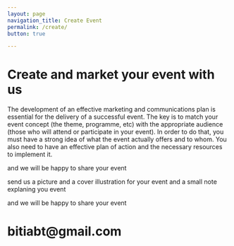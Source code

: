 ```yaml
---
layout: page
navigation_title: Create Event
permalink: /create/
button: true

---
```


<h1>Create and market your event with us</h1>

The development of an effective marketing and communications plan is essential for the delivery of a successful event. The key is to match your event concept (the theme, programme, etc) with the appropriate audience (those who will attend or participate in your event). In order to do that, you must have a strong idea of what the event actually offers and to whom. You also need to have an effective plan of action and the necessary resources to implement it.

and we will be happy to share your event

send us a picture and a cover illustration for your event and a small note explaning you event

and we will be happy to share your event

<h1>bitiabt@gmail.com</h1>